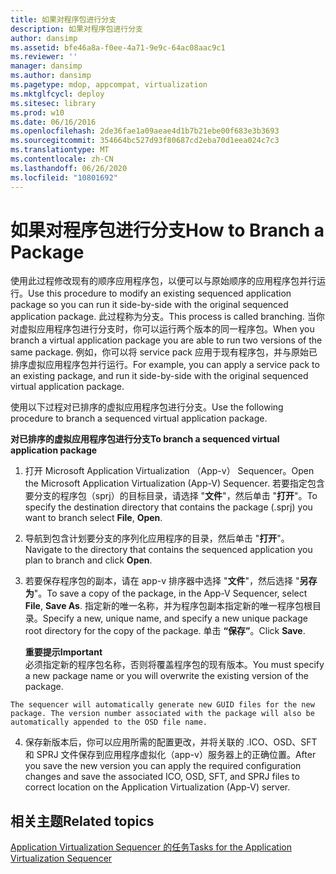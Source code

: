 ```yaml
---
title: 如果对程序包进行分支
description: 如果对程序包进行分支
author: dansimp
ms.assetid: bfe46a8a-f0ee-4a71-9e9c-64ac08aac9c1
ms.reviewer: ''
manager: dansimp
ms.author: dansimp
ms.pagetype: mdop, appcompat, virtualization
ms.mktglfcycl: deploy
ms.sitesec: library
ms.prod: w10
ms.date: 06/16/2016
ms.openlocfilehash: 2de36fae1a09aeae4d1b7b21ebe00f683e3b3693
ms.sourcegitcommit: 354664bc527d93f80687cd2eba70d1eea024c7c3
ms.translationtype: MT
ms.contentlocale: zh-CN
ms.lasthandoff: 06/26/2020
ms.locfileid: "10801692"
---
```

# <span data-ttu-id="8dd25-103">如果对程序包进行分支</span><span class="sxs-lookup"><span data-stu-id="8dd25-103">How to Branch a Package</span></span>


<span data-ttu-id="8dd25-104">使用此过程修改现有的顺序应用程序包，以便可以与原始顺序的应用程序包并行运行。</span><span class="sxs-lookup"><span data-stu-id="8dd25-104">Use this procedure to modify an existing sequenced application package so you can run it side-by-side with the original sequenced application package.</span></span> <span data-ttu-id="8dd25-105">此过程称为分支。</span><span class="sxs-lookup"><span data-stu-id="8dd25-105">This process is called branching.</span></span> <span data-ttu-id="8dd25-106">当你对虚拟应用程序包进行分支时，你可以运行两个版本的同一程序包。</span><span class="sxs-lookup"><span data-stu-id="8dd25-106">When you branch a virtual application package you are able to run two versions of the same package.</span></span> <span data-ttu-id="8dd25-107">例如，你可以将 service pack 应用于现有程序包，并与原始已排序虚拟应用程序包并行运行。</span><span class="sxs-lookup"><span data-stu-id="8dd25-107">For example, you can apply a service pack to an existing package, and run it side-by-side with the original sequenced virtual application package.</span></span>

<span data-ttu-id="8dd25-108">使用以下过程对已排序的虚拟应用程序包进行分支。</span><span class="sxs-lookup"><span data-stu-id="8dd25-108">Use the following procedure to branch a sequenced virtual application package.</span></span>

**<span data-ttu-id="8dd25-109">对已排序的虚拟应用程序包进行分支</span><span class="sxs-lookup"><span data-stu-id="8dd25-109">To branch a sequenced virtual application package</span></span>**

1.  <span data-ttu-id="8dd25-110">打开 Microsoft Application Virtualization （App-v） Sequencer。</span><span class="sxs-lookup"><span data-stu-id="8dd25-110">Open the Microsoft Application Virtualization (App-V) Sequencer.</span></span> <span data-ttu-id="8dd25-111">若要指定包含要分支的程序包（sprj）的目标目录，请选择 "**文件**"，然后单击 "**打开**"。</span><span class="sxs-lookup"><span data-stu-id="8dd25-111">To specify the destination directory that contains the package (.sprj) you want to branch select **File**, **Open**.</span></span>

2.  <span data-ttu-id="8dd25-112">导航到包含计划要分支的序列化应用程序的目录，然后单击 "**打开**"。</span><span class="sxs-lookup"><span data-stu-id="8dd25-112">Navigate to the directory that contains the sequenced application you plan to branch and click **Open**.</span></span>

3.  <span data-ttu-id="8dd25-113">若要保存程序包的副本，请在 app-v 排序器中选择 "**文件**"，然后选择 "**另存为**"。</span><span class="sxs-lookup"><span data-stu-id="8dd25-113">To save a copy of the package, in the App-V Sequencer, select **File**, **Save As**.</span></span> <span data-ttu-id="8dd25-114">指定新的唯一名称，并为程序包副本指定新的唯一程序包根目录。</span><span class="sxs-lookup"><span data-stu-id="8dd25-114">Specify a new, unique name, and specify a new unique package root directory for the copy of the package.</span></span> <span data-ttu-id="8dd25-115">单击 **“保存”**。</span><span class="sxs-lookup"><span data-stu-id="8dd25-115">Click **Save**.</span></span>

    **<span data-ttu-id="8dd25-116">重要提示</span><span class="sxs-lookup"><span data-stu-id="8dd25-116">Important</span></span>**  
    <span data-ttu-id="8dd25-117">必须指定新的程序包名称，否则将覆盖程序包的现有版本。</span><span class="sxs-lookup"><span data-stu-id="8dd25-117">You must specify a new package name or you will overwrite the existing version of the package.</span></span>



~~~
The sequencer will automatically generate new GUID files for the new package. The version number associated with the package will also be automatically appended to the OSD file name.
~~~

4. <span data-ttu-id="8dd25-118">保存新版本后，你可以应用所需的配置更改，并将关联的 .ICO、OSD、SFT 和 SPRJ 文件保存到应用程序虚拟化（app-v）服务器上的正确位置。</span><span class="sxs-lookup"><span data-stu-id="8dd25-118">After you save the new version you can apply the required configuration changes and save the associated ICO, OSD, SFT, and SPRJ files to correct location on the Application Virtualization (App-V) server.</span></span>

## <span data-ttu-id="8dd25-119">相关主题</span><span class="sxs-lookup"><span data-stu-id="8dd25-119">Related topics</span></span>


[<span data-ttu-id="8dd25-120">Application Virtualization Sequencer 的任务</span><span class="sxs-lookup"><span data-stu-id="8dd25-120">Tasks for the Application Virtualization Sequencer</span></span>](tasks-for-the-application-virtualization-sequencer.md)









